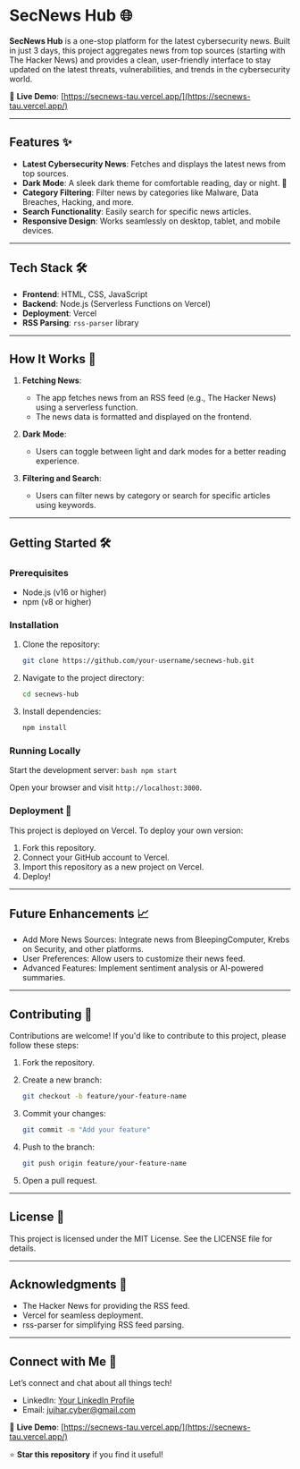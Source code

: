 # **SecNews Hub** 🌐

**SecNews Hub** is a one-stop platform for the latest cybersecurity news. Built in just 3 days, this project aggregates news from top sources (starting with The Hacker News) and provides a clean, user-friendly interface to stay updated on the latest threats, vulnerabilities, and trends in the cybersecurity world.

🔗 **Live Demo**: [https://secnews-tau.vercel.app/](https://secnews-tau.vercel.app/)

---

## **Features** ✨

- **Latest Cybersecurity News**: Fetches and displays the latest news from top sources.
- **Dark Mode**: A sleek dark theme for comfortable reading, day or night. 🌙
- **Category Filtering**: Filter news by categories like Malware, Data Breaches, Hacking, and more.
- **Search Functionality**: Easily search for specific news articles.
- **Responsive Design**: Works seamlessly on desktop, tablet, and mobile devices.

---

## **Tech Stack** 🛠️

- **Frontend**: HTML, CSS, JavaScript
- **Backend**: Node.js (Serverless Functions on Vercel)
- **Deployment**: Vercel
- **RSS Parsing**: `rss-parser` library

---

## **How It Works** 🚀

1. **Fetching News**:
   - The app fetches news from an RSS feed (e.g., The Hacker News) using a serverless function.
   - The news data is formatted and displayed on the frontend.

2. **Dark Mode**:
   - Users can toggle between light and dark modes for a better reading experience.

3. **Filtering and Search**:
   - Users can filter news by category or search for specific articles using keywords.

---

## **Getting Started** 🛠️

### **Prerequisites**

- Node.js (v16 or higher)
- npm (v8 or higher)

### **Installation**

1. Clone the repository:
    ```bash
    git clone https://github.com/your-username/secnews-hub.git
    ```

2. Navigate to the project directory:
    ```bash
    cd secnews-hub
    ```

3. Install dependencies:
    ```bash
    npm install
    ```

### **Running Locally**

Start the development server:
    ```bash
    npm start
    ```

Open your browser and visit `http://localhost:3000`.

### **Deployment** 🚀

This project is deployed on Vercel. To deploy your own version:

1. Fork this repository.
2. Connect your GitHub account to Vercel.
3. Import this repository as a new project on Vercel.
4. Deploy!

---

## **Future Enhancements** 📈

- Add More News Sources: Integrate news from BleepingComputer, Krebs on Security, and other platforms.
- User Preferences: Allow users to customize their news feed.
- Advanced Features: Implement sentiment analysis or AI-powered summaries.

---

## **Contributing** 🤝

Contributions are welcome! If you'd like to contribute to this project, please follow these steps:

1. Fork the repository.
2. Create a new branch:
    ```bash
    git checkout -b feature/your-feature-name
    ```

3. Commit your changes:
    ```bash
    git commit -m "Add your feature"
    ```

4. Push to the branch:
    ```bash
    git push origin feature/your-feature-name
    ```

5. Open a pull request.

---

## **License** 📄

This project is licensed under the MIT License. See the LICENSE file for details.

---

## **Acknowledgments** 🙏

- The Hacker News for providing the RSS feed.
- Vercel for seamless deployment.
- rss-parser for simplifying RSS feed parsing.

---

## **Connect with Me** 👋

Let’s connect and chat about all things tech!

- LinkedIn: [Your LinkedIn Profile](https://www.linkedin.com/in/jujhar-singh-4270b9294/)
- Email: jujhar.cyber@gmail.com

🔗 **Live Demo**: [https://secnews-tau.vercel.app/](https://secnews-tau.vercel.app/)

⭐ **Star this repository** if you find it useful!
